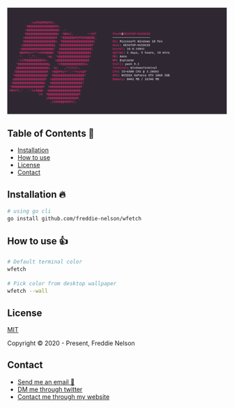 ![wfetch](https://raw.githubusercontent.com/freddie-nelson/wfetch/main/demo.png)

## Table of Contents 📰

* [Installation](#installation)
* [How to use](#getting-started)
* [License](#license)
* [Contact](#contact)

## Installation 🔥
```bash
# using go cli
go install github.com/freddie-nelson/wfetch
```

## How to use 👍

```bash
# Default terminal color
wfetch

# Pick color from desktop wallpaper
wfetch --wall
```

## License

[MIT](https://opensource.org/licenses/MIT)

Copyright © 2020 - Present, Freddie Nelson

## Contact

* [Send me an email 📧](mailto:freddie0208@hotmail.com)
* [DM me through twitter](https://twitter.com/freddie_dev)
* [Contact me through my website](https://freddienelson.co.uk)